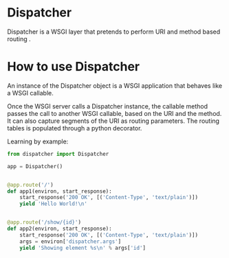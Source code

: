 Dispatcher
==========

Dispatcher is a WSGI layer that pretends to perform URI and method based routing .

# How to use Dispatcher
An instance of the Dispatcher object is a WSGI application that behaves like a WSGI callable.

Once the WSGI server calls a Dispatcher instance, the callable method passes the call to another WSGI callable, based on the URI and the method. It can also capture segments of the URI as routing parameters. The routing tables is populated through a python decorator.

Learning by example:

```python
from dispatcher import Dispatcher

app = Dispatcher()


@app.route('/')
def app1(environ, start_response):
    start_response('200 OK', [('Content-Type', 'text/plain')])
    yield 'Hello World!\n'


@app.route('/show/{id}')
def app2(environ, start_response):
    start_response('200 OK', [('Content-Type', 'text/plain')])
    args = environ['dispatcher.args']
    yield 'Showing element %s\n' % args['id']
```
